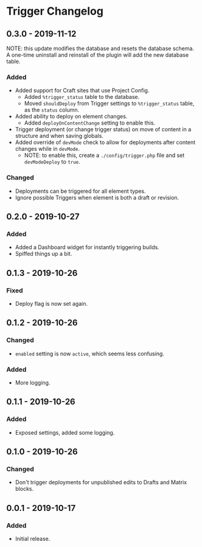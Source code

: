 # Trigger Changelog

## 0.3.0 - 2019-11-12
NOTE: this update modifies the database and resets the database schema. A one-time uninstall and reinstall of the plugin will add the new database table. 

### Added
- Added support for Craft sites that use Project Config.
  - Added `%trigger_status` table to the database.
  - Moved `shouldDeploy` from Trigger settings to `%trigger_status` table, as the `status` column.
- Added ability to deploy on element changes.
  - Added `deployOnContentChange` setting to enable this.
- Trigger deployment (or change trigger status) on move of content in a structure and when saving globals.
- Added override of `devMode` check to allow for deployments after content changes while in `devMode`.
  - NOTE: to enable this, create a `./config/trigger.php` file and set `devModeDeploy` to `true`.

### Changed
- Deployments can be triggered for all element types.
- Ignore possible Triggers when element is both a draft or revision.

## 0.2.0 - 2019-10-27
### Added
- Added a Dashboard widget for instantly triggering builds.
- Spiffed things up a bit.

## 0.1.3 - 2019-10-26
### Fixed
- Deploy flag is now set again.

## 0.1.2 - 2019-10-26
### Changed
- `enabled` setting is now `active`, which seems less confusing.
### Added
- More logging.

## 0.1.1 - 2019-10-26
### Added
- Exposed settings, added some logging.

## 0.1.0 - 2019-10-26
### Changed
- Don't trigger deployments for unpublished edits to Drafts and Matrix blocks.

## 0.0.1 - 2019-10-17
### Added
- Initial release.
